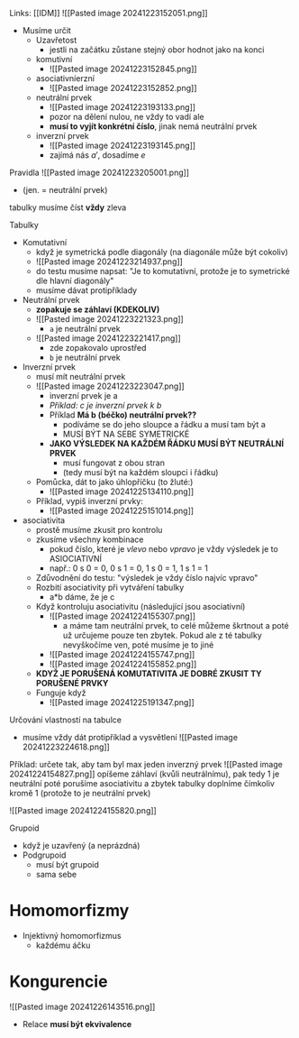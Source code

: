 Links: [[IDM]]
![[Pasted image 20241223152051.png]]
- Musíme určit 
	- Uzavřetost
		- jestli na začátku zůstane stejný obor hodnot jako na konci
	- komutivní
		- ![[Pasted image 20241223152845.png]]
	- asociativníerzní
		- ![[Pasted image 20241223152852.png]]
	- neutrální prvek
		- ![[Pasted image 20241223193133.png]]
		- pozor na dělení nulou, ne vždy to vadí ale
		- **musí to vyjít konkrétní číslo**, jinak nemá neutrální prvek
	- inverzní prvek
		- ![[Pasted image 20241223193145.png]]
		- zajímá nás $a'$, dosadíme $e$

Pravidla
![[Pasted image 20241223205001.png]]
- (jen. = neutrální prvek)

tabulky musíme číst **vždy** zleva

Tabulky
- Komutativní
	- když je symetrická podle diagonály (na diagonále může být cokoliv)
	- ![[Pasted image 20241223214937.png]]
	- do testu musíme napsat: "Je to komutativní, protože je to symetrické dle hlavní diagonály"
	- musíme dávat protipříklady
- Neutrální prvek
	- **zopakuje se záhlaví (KDEKOLIV)**
	- ![[Pasted image 20241223221323.png]]
		- `a` je neutrální prvek
	- ![[Pasted image 20241223221417.png]]
		- zde zopakovalo uprostřed
		- `b` je neutrální prvek
- Inverzní prvek
	- musí mít neutrální prvek  
	- ![[Pasted image 20241223223047.png]]
		- inverzní prvek je a
		- *Příklad: c je inverzní prvek k b*
		- Příklad **Má b (béčko) neutrální prvek??**
			- podíváme se do jeho sloupce a řádku a musí tam být a
			- MUSÍ BÝT NA SEBE SYMETRICKÉ
		- **JAKO VÝSLEDEK NA KAŽDÉM ŘÁDKU MUSÍ BÝT NEUTRÁLNÍ PRVEK**
			- musí fungovat z obou stran
			- (tedy musí být na každém sloupci i řádku)
	- Pomůcka, dát to jako úhlopříčku (to žluté:)
		- ![[Pasted image 20241225134110.png]]
	- Příklad, vypiš inverzní prvky:
		- ![[Pasted image 20241225151014.png]]
- asociativita
	- prostě musíme zkusit pro kontrolu
	- zkusíme všechny kombinace
		- pokud číslo, které je *vlevo* nebo *vpravo* je vždy výsledek je to ASIOCIATIVNÍ
		- např.: 0 s 0 = 0,   0 s 1 = 0,         1 s 0 = 1,    1 s 1 = 1
	- Zdůvodnění do testu: "výsledek je vždy číslo najvíc vpravo"
	- Rozbití asociativity při vytváření tabulky
		- a\*b dáme, že je c
	- Když kontroluju asociativitu (následující jsou asociativní)
		- ![[Pasted image 20241224155307.png]]
			- a máme tam neutrální prvek, to celé můžeme škrtnout a poté už určujeme pouze ten zbytek. Pokud ale z té tabulky nevyškočíme ven, poté musíme je to jiné
		- ![[Pasted image 20241224155747.png]]
		- ![[Pasted image 20241224155852.png]]
	- **KDYŽ JE PORUŠENÁ KOMUTATIVITA JE DOBRÉ ZKUSIT TY PORUŠENÉ PRVKY**
	- Funguje když
		- ![[Pasted image 20241225191347.png]]
		


Určování vlastností na tabulce
- musíme vždy dát protipříklad a vysvětlení
![[Pasted image 20241223224618.png]]


Příklad: určete tak, aby tam byl max jeden inverzný prvek
![[Pasted image 20241224154827.png]]
opíšeme záhlaví (kvůli neutrálnímu), pak tedy 1 je neutrální
poté porušíme asociativitu
a zbytek tabulky doplníme čímkoliv kromě 1 (protože to je neutrální prvek)

![[Pasted image 20241224155820.png]]


Grupoid
- když je uzavřený (a neprázdná)
- Podgrupoid
	- musí být grupoid
	- sama sebe


# Homomorfizmy
- Injektivný homomorfizmus
	- každému áčku 

# Kongurencie
![[Pasted image 20241226143516.png]]
- Relace **musí být ekvivalence**